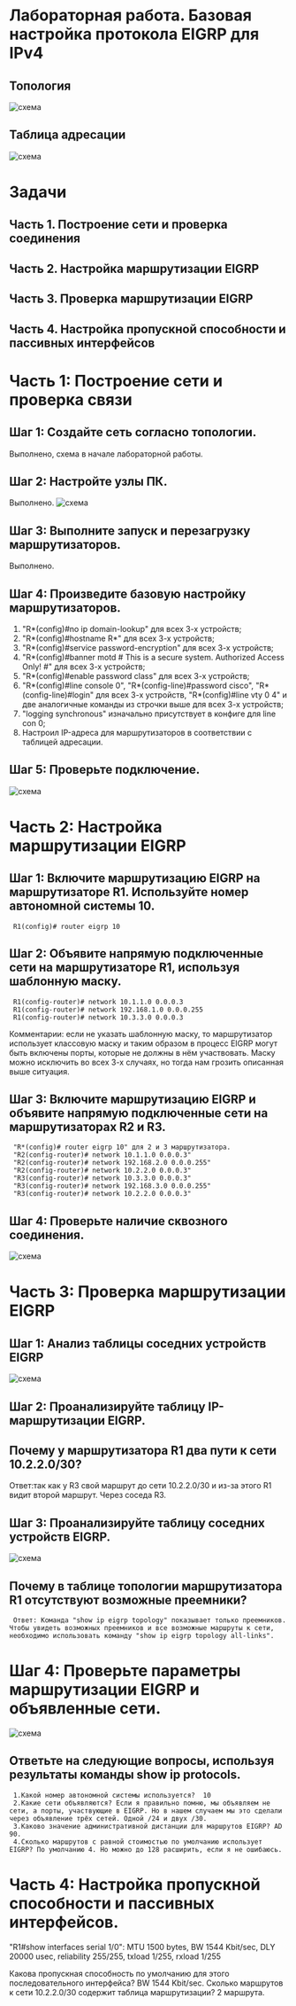 # Лабораторная работа. Базовая настройка протокола EIGRP для IPv4
## 	Топология
![схема](https://github.com/VladimirDr/Labs/blob/master/Lab08/Cxema8_1.png)
## 	Таблица адресации
![схема](https://github.com/VladimirDr/Labs/blob/master/Lab08/Tabl8_1.png)
# Задачи
  ## Часть 1. Построение сети и проверка соединения
  ## Часть 2. Настройка маршрутизации EIGRP
  ## Часть 3. Проверка маршрутизации EIGRP
  ## Часть 4. Настройка пропускной способности и пассивных интерфейсов

# Часть 1:	Построение сети и проверка связи  
  
  ## Шаг 1:	Создайте сеть согласно топологии.
  Выполнено, схема в начале лабораторной работы.
  
  ## Шаг 2:	Настройте узлы ПК.
  Выполнено.
  ![схема](https://github.com/VladimirDr/Labs/blob/master/Lab08/PC8_1.png)
  
  ## Шаг 3:	Выполните запуск и перезагрузку маршрутизаторов.
  Выполнено.
  
  ## Шаг 4:	Произведите базовую настройку маршрутизаторов.
   1. "R*(config)#no ip domain-lookup" для всех 3-х устройств;
   2. "R*(config)#hostname R*" для всех 3-х устройств;
   3. "R*(config)#service password-encryption" для всех 3-х устройств;
   4. "R*(config)#banner motd # This is a secure system. Authorized Access Only! #" для всех 3-х устройств;
   5. "R*(config)#enable password class" для всех 3-х устройств;
   6. "R*(config)#line console 0", "R*(config-line)#password cisco", "R*(config-line)#login" для всех 3-х устройств,
      "R*(config)#line vty 0 4" и две аналогичные команды из строчки выше для всех 3-х устройств;
   7. "logging synchronous" изначально присутствует в конфиге для line con 0;
   8. Настроил IP-адреса для маршрутизаторов в соответствии с таблицей адресации. 
   
  ## Шаг 5:	Проверьте подключение.
  ![схема](https://github.com/VladimirDr/Labs/blob/master/Lab08/Ping8_1.png)
  
# Часть 2:	Настройка маршрутизации EIGRP
  ## Шаг 1:	Включите маршрутизацию EIGRP на маршрутизаторе R1. Используйте номер автономной системы 10.
     R1(config)# router eigrp 10
     
  ## Шаг 2:	Объявите напрямую подключенные сети на маршрутизаторе R1, используя шаблонную маску.
     R1(config-router)# network 10.1.1.0 0.0.0.3
     R1(config-router)# network 192.168.1.0 0.0.0.255
     R1(config-router)# network 10.3.3.0 0.0.0.3
     
  Комментарии: если не указать шаблонную маску, то маршрутизатор использует классовую маску и таким образом в процесс EIGRP
  могут быть включены порты, которые не должны в нём участвовать.
  Маску можно исключить во всех 3-х случаях, но тогда нам грозить описанная выше ситуация.
  
  
  ## Шаг 3:	Включите маршрутизацию EIGRP и объявите напрямую подключенные сети на маршрутизаторах R2 и R3.
     "R*(config)# router eigrp 10" для 2 и 3 маршрутизатора.
     "R2(config-router)# network 10.1.1.0 0.0.0.3"
     "R2(config-router)# network 192.168.2.0 0.0.0.255"
     "R2(config-router)# network 10.2.2.0 0.0.0.3"
     "R3(config-router)# network 10.3.3.0 0.0.0.3"
     "R3(config-router)# network 192.168.3.0 0.0.0.255"
     "R3(config-router)# network 10.2.2.0 0.0.0.3"
  ## Шаг 4:	Проверьте наличие сквозного соединения.
  ![схема](https://github.com/VladimirDr/Labs/blob/master/Lab08/Ping8_1(2).png)
  
# Часть 3:	Проверка маршрутизации EIGRP
  ## Шаг 1:	Анализ таблицы соседних устройств EIGRP
  ![схема](https://github.com/VladimirDr/Labs/blob/master/Lab08/R1_eigrp_8_1.png)
  
  ## Шаг 2:	Проанализируйте таблицу IP-маршрутизации EIGRP.
  ## Почему у маршрутизатора R1 два пути к сети 10.2.2.0/30? 
  Ответ:так как у R3 свой маршрут до сети 10.2.2.0/30 и из-за этого R1 видит второй маршрут. Через соседа R3.
  
  ## Шаг 3:	Проанализируйте таблицу соседних устройств EIGRP.
  ![схема](https://github.com/VladimirDr/Labs/blob/master/Lab08/R1_eigrp_top_8_1.png)
  
  ## Почему в таблице топологии маршрутизатора R1 отсутствуют возможные преемники?
     Ответ: Команда "show ip eigrp topology" показывает только преемников. Чтобы увидеть возможных преемников и все возможные маршруты к сети, необходимо использовать команду "show ip eigrp topology all-links".  
  
  
# Шаг 4:	Проверьте параметры маршрутизации EIGRP и объявленные сети.
![схема](https://github.com/VladimirDr/Labs/blob/master/Lab08/R1_ip_prot_8_1.png)     

  ## Ответьте на следующие вопросы, используя результаты команды show ip protocols.
     1.Какой номер автономной системы используется?  10
     2.Какие сети объявляются? Если я правильно помню, мы объявляем не сети, а порты, участвующие в EIGRP. Но в нашем случаем мы это сделали через объявление трёх сетей. Одной /24 и двух /30.
     3.Каково значение административной дистанции для маршрутов EIGRP? AD 90. 
     4.Сколько маршрутов с равной стоимостью по умолчанию использует EIGRP? По умолчанию 4. Но можно до 128 расширить, если я не ошибаюсь.
     
# Часть 4:	Настройка пропускной способности и пассивных интерфейсов.
 "R1#show interfaces serial 1/0": MTU 1500 bytes, BW 1544 Kbit/sec, DLY 20000 usec, reliability 255/255, txload 1/255, rxload 1/255
 
 Какова пропускная способность по умолчанию для этого последовательного интерфейса?   BW 1544 Kbit/sec.
 Сколько маршрутов к сети 10.2.2.0/30 содержит таблица маршрутизации?  2 маршрута.

